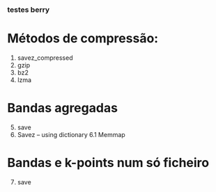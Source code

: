 ### testes berry
# Métodos de compressão:
  1. savez_compressed
  2. gzip
  3. bz2
  4. lzma
# Bandas agregadas
  5. save
  6. Savez – using dictionary
  6.1 Memmap
# Bandas e k-points num só ficheiro
  7. save

